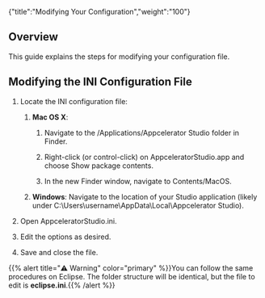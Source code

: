 {"title":"Modifying Your Configuration","weight":"100"}

## Overview

This guide explains the steps for modifying your configuration file.

## Modifying the INI Configuration File

1. Locate the INI configuration file:

    1. **Mac OS X**:

        1. Navigate to the /Applications/Appcelerator Studio folder in Finder.

        2. Right-click (or control-click) on AppceleratorStudio.app and choose Show package contents.

        3. In the new Finder window, navigate to Contents/MacOS.

    2. **Windows**: Navigate to the location of your Studio application (likely under C:\\Users\\username\\AppData\\Local\\Appcelerator Studio).

2. Open AppceleratorStudio.ini.

3. Edit the options as desired.

4. Save and close the file.

{{% alert title="⚠️ Warning" color="primary" %}}You can follow the same procedures on Eclipse. The folder structure will be identical, but the file to edit is **eclipse.ini**.{{% /alert %}}
